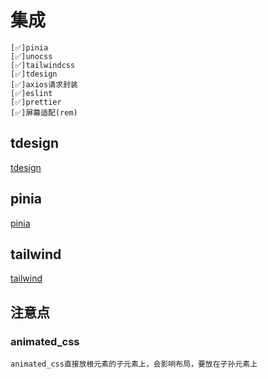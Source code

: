 # 集成
    [✅]pinia
    [✅]unocss
    [✅]tailwindcss
    [✅]tdesign
    [✅]axios请求封装
    [✅]eslint
    [✅]prettier
    [✅]屏幕适配(rem)

## tdesign
[tdesign](https://tdesign.tencent.com/vue-next/overview)

## pinia
[pinia](https://pinia.vuejs.org/zh/introduction.html)

## tailwind
[tailwind](https://www.tailwindcss.cn/)


## 注意点
### animated_css 
    animated_css直接放根元素的子元素上，会影响布局，要放在子孙元素上

